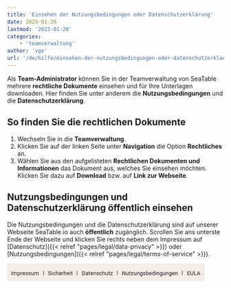 ```yaml
---
title: 'Einsehen der Nutzungsbedingungen oder Datenschutzerklärung'
date: 2023-01-20
lastmod: '2023-01-20'
categories:
    - 'teamverwaltung'
author: 'vge'
url: '/de/hilfe/einsehen-der-nutzungsbedingungen-oder-datenschutzerklaerung'
---
```


Als **Team-Administrator** können Sie in der Teamverwaltung von SeaTable mehrere **rechtliche Dokumente** einsehen und für Ihre Unterlagen downloaden. Hier finden Sie unter anderem die **Nutzungsbedingungen** und die **Datenschutzerklärung**.

## So finden Sie die rechtlichen Dokumente

1. Wechseln Sie in die **Teamverwaltung**.
2. Klicken Sie auf der linken Seite unter **Navigation** die Option **Rechtliches** an.
3. Wählen Sie aus den aufgelisteten **Rechtlichen Dokumenten und Informationen** das Dokument aus, welches Sie einsehen möchten. Klicken Sie dazu auf **Download** bzw. auf **Link zur Webseite**.

## Nutzungsbedingungen und Datenschutzerklärung öffentlich einsehen

Die Nutzungsbedingungen und die Datenschutzerklärung sind auf unserer Webseite SeaTable.io auch **öffentlich** zugänglich. Scrollen Sie ans unterste Ende der Webseite und klicken Sie rechts neben dem Impressum auf [Datenschutz]({{< relref "pages/legal/data-privacy" >}}) oder [Nutzungsbedingungen]({{< relref "pages/legal/terms-of-service" >}}).

![Datenschutz und Nutzungsbedingungen im Footer](images/Datenschutz-und-Nutzungsbedingungen-im-Footer.png)
